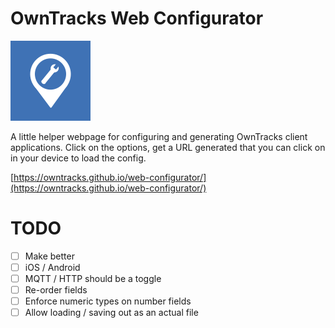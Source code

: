 # OwnTracks Web Configurator

![Web Configurator logo](assets/owntracksconfigurator-128.png)

A little helper webpage for configuring and generating OwnTracks client applications. Click on the options, get a URL generated that you can click on in your device to load the config.

[https://owntracks.github.io/web-configurator/](https://owntracks.github.io/web-configurator/)

# TODO

* [ ] Make better
* [ ] iOS / Android
* [ ] MQTT / HTTP should be a toggle
* [ ] Re-order fields
* [ ] Enforce numeric types on number fields
* [ ] Allow loading / saving out as an actual file
